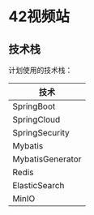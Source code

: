 # 42视频站

## 技术栈

计划使用的技术栈：

| 技术               |
|------------------|
| SpringBoot       |
| SpringCloud      |
| SpringSecurity   |
| Mybatis          |
| MybatisGenerator |
| Redis            |
| ElasticSearch    |
| MinIO            |

